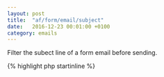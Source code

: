 ```yaml
---
layout: post
title:  "af/form/email/subject"
date:   2016-12-23 00:01:00 +0100
category: emails
---
```


Filter the subect line of a form email before sending.

{% highlight php startinline %}
<?php

function filter_email_subject( $subject, $email, $form, $fields ) {
	// Alter the subject line
	$subject = 'New subject';
    
    return $subject;
}
add_filter( 'af/form/email/subject', 'filter_email_subject', 10, 4 );
add_filter( 'af/form/email/subject/id=FORM_ID', 'filter_email_subject', 10, 4 );
add_filter( 'af/form/email/subject/key=FORM_KEY', 'filter_email_subject', 10, 4 );

{% endhighlight %}